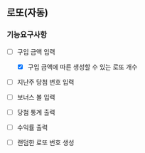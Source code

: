 ## 로또(자동)

### 기능요구사항

- [ ] 구입 금액 입력
  - [x] 구입 금액에 따른 생성할 수 있는 로또 개수
- [ ] 지난주 당첨 번호 입력
- [ ] 보너스 볼 입력
- [ ] 당첨 통계 출력
- [ ] 수익률 출력
- [ ] 랜덤한 로또 번호 생성
 
